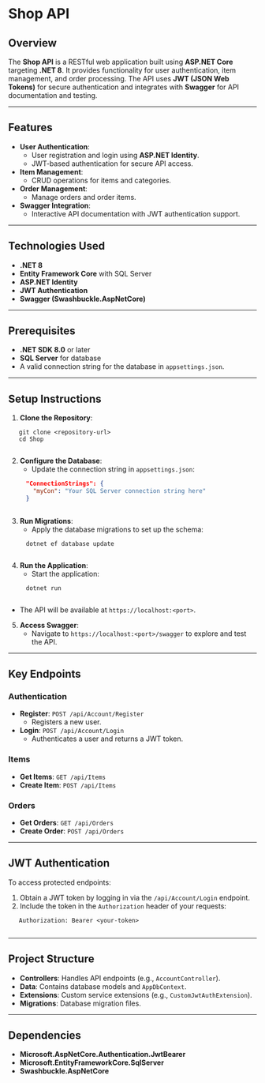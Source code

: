 # Shop API

## Overview
The **Shop API** is a RESTful web application built using **ASP.NET Core** targeting **.NET 8**. It provides functionality for user authentication, item management, and order processing. The API uses **JWT (JSON Web Tokens)** for secure authentication and integrates with **Swagger** for API documentation and testing.

---

## Features
- **User Authentication**:
  - User registration and login using **ASP.NET Identity**.
  - JWT-based authentication for secure API access.
- **Item Management**:
  - CRUD operations for items and categories.
- **Order Management**:
  - Manage orders and order items.
- **Swagger Integration**:
  - Interactive API documentation with JWT authentication support.

---

## Technologies Used
- **.NET 8**
- **Entity Framework Core** with SQL Server
- **ASP.NET Identity**
- **JWT Authentication**
- **Swagger (Swashbuckle.AspNetCore)**

---

## Prerequisites
- **.NET SDK 8.0** or later
- **SQL Server** for database
- A valid connection string for the database in `appsettings.json`.

---

## Setup Instructions

1. **Clone the Repository**:
   
```shell
   git clone <repository-url>
   cd Shop
   
```

2. **Configure the Database**:
   - Update the connection string in `appsettings.json`:
     
```json
     "ConnectionStrings": {
       "myCon": "Your SQL Server connection string here"
     }
     
```

3. **Run Migrations**:
   - Apply the database migrations to set up the schema:
     
```shell
     dotnet ef database update
     
```

4. **Run the Application**:
   - Start the application:
     
```shell
     dotnet run
     
```
   - The API will be available at `https://localhost:<port>`.

5. **Access Swagger**:
   - Navigate to `https://localhost:<port>/swagger` to explore and test the API.

---

## Key Endpoints

### Authentication
- **Register**: `POST /api/Account/Register`
  - Registers a new user.
- **Login**: `POST /api/Account/Login`
  - Authenticates a user and returns a JWT token.

### Items
- **Get Items**: `GET /api/Items`
- **Create Item**: `POST /api/Items`

### Orders
- **Get Orders**: `GET /api/Orders`
- **Create Order**: `POST /api/Orders`

---

## JWT Authentication
To access protected endpoints:
1. Obtain a JWT token by logging in via the `/api/Account/Login` endpoint.
2. Include the token in the `Authorization` header of your requests:
   
```
   Authorization: Bearer <your-token>
   
```

---

## Project Structure
- **Controllers**: Handles API endpoints (e.g., `AccountController`).
- **Data**: Contains database models and `AppDbContext`.
- **Extensions**: Custom service extensions (e.g., `CustomJwtAuthExtension`).
- **Migrations**: Database migration files.

---

## Dependencies
- **Microsoft.AspNetCore.Authentication.JwtBearer**
- **Microsoft.EntityFrameworkCore.SqlServer**
- **Swashbuckle.AspNetCore**
